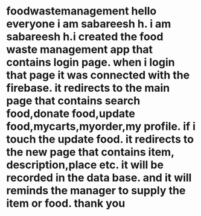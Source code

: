 # foodwastemanagement hello everyone i am sabareesh h. i am sabareesh h.i created the food waste management app that contains login page. when i login that page it was connected with the firebase. it redirects to the main page that contains search food,donate food,update food,mycarts,myorder,my profile. if i touch the update food. it redirects to the new page that contains item, description,place etc. it will be recorded in the data base. and it will reminds the manager to supply the item or food. thank you 
